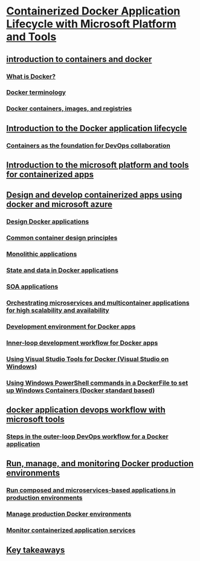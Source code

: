 # [Containerized Docker Application Lifecycle with Microsoft Platform and Tools](index.md)
## [introduction to containers and docker](introduction-to-containers-and-docker/index.md)
### [What is Docker?](introduction-to-containers-and-docker/what-is-docker.md)
### [Docker terminology](introduction-to-containers-and-docker/docker-terminology.md)
### [Docker containers, images, and registries](introduction-to-containers-and-docker/docker-containers-images-and-registries.md)
## [Introduction to the Docker application lifecycle](Docker-application-lifecycle/index.md)
### [Containers as the foundation for DevOps collaboration](Docker-application-lifecycle/containers-foundation-for-devops-collaboration.md)
## [Introduction to the microsoft platform and tools for containerized apps](Microsoft-platform-tools-containerized-apps/index.md)
## [Design and develop containerized apps using docker and microsoft azure](design-develop-containerized-apps/index.md)
### [Design Docker applications](design-develop-containerized-apps/design-docker-applications.md)
### [Common container design principles](design-develop-containerized-apps/common-container-design-principles.md)
### [Monolithic applications](design-develop-containerized-apps/monolithic-applications.md)
### [State and data in Docker applications](design-develop-containerized-apps/state-and-data-in-docker-applications.md)
### [SOA applications](design-develop-containerized-apps/soa-applications.md)
### [Orchestrating microservices and multicontainer applications for high scalability and availability](design-develop-containerized-apps/orchestrate-high-scalability-availability.md)
### [Development environment for Docker apps](design-develop-containerized-apps/docker-apps-development-environment.md)
### [Inner-loop development workflow for Docker apps](design-develop-containerized-apps/docker-apps-inner-loop-workflow.md)
### [Using Visual Studio Tools for Docker (Visual Studio on Windows)](design-develop-containerized-apps/visual-studio-tools-for-docker.md)
### [Using Windows PowerShell commands in a DockerFile to set up Windows Containers (Docker standard based)](design-develop-containerized-apps/set-up-windows-containers-with-powershell.md)
## [docker application devops workflow with microsoft tools](docker-devops-workflow/index.md)
### [Steps in the outer-loop DevOps workflow for a Docker application](docker-devops-workflow/docker-application-outer-loop-devops-workflow.md)
## [Run, manage, and monitoring Docker production environments](run-manage-monitor-docker-environments/index.md)
### [Run composed and microservices-based applications in production environments](run-manage-monitor-docker-environments/run-microservices-based-applications-in-production.md)
### [Manage production Docker environments](run-manage-monitor-docker-environments/manage-production-docker-environments.md)
### [Monitor containerized application services](run-manage-monitor-docker-environments/monitor-containerized-application-services.md)
## [Key takeaways](key-takeaways/index.md)
